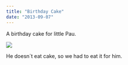 ```yaml
---
title: "Birthday Cake"
date: "2013-09-07"
---
```


A birthday cake for little Pau.

![](images/tumblr_inline_mslyf9b0wT1qz4rgp.jpg)

He doesn´t eat cake, so we had to eat it for him.
